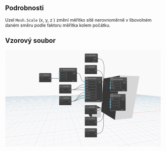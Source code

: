 ## Podrobnosti
Uzel `Mesh.Scale` (x, y, z ) změní měřítko sítě nerovnoměrně v libovolném daném směru podle faktoru měřítka kolem počátku.

## Vzorový soubor

![Example](./Autodesk.DesignScript.Geometry.Mesh.Scale(mesh.x.y.z)_img.jpg)
